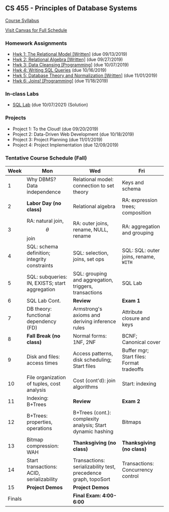 ## CS 455 - Principles of Database Systems

[Course Syllabus](CS455-syllabus.pdf)

[Visit Canvas for Full Schedule](https://canvas.pugetsound.edu)

### Homework Assignments

- [Hwk 1: The Relational Model [Written]](hwk1.rel/) (due 09/13/2019)
- [Hwk 2: Relational Algebra [Written]](hwk2.ra/) (due 09/27/2019)
- [Hwk 3: Data Cleansing [Programming]](hwk3.ddl/) (due 10/07/2019)
- [Hwk 4: Writing SQL Queries](hwk4.dml/) (due 10/16/2019)
- [Hwk 5: Database Theory and Normalization [Written]](hwk5.norm/) (due 11/01/2019)
- [Hwk 6: Joins! [Programming]](hwk6.joins/) (due 11/18/2019)

### In-class Labs

- [SQL Lab](lab.sql/) (due 10/07/2021) (Solution)

### Projects

- Project 1: To the Cloud! (due 09/20/2019)
- Project 2: Data-Driven Web Development (due 10/18/2019)
- Project 3: Project Planning (due 11/01/2019)
- Project 4: Project Implementation (due 12/09/2019)

### Tentative Course Schedule (Fall)

| Week   | Mon                                            | Wed                                                            | Fri                                       |
| ------ | ---------------------------------------------- | -------------------------------------------------------------- | ----------------------------------------- |
| 1      | Why DBMS? Data independence                    | Relational model: connection to set theory                     | Keys and schema                           |
| 2      | **Labor Day (no class)**                       | Relational algebra                                             | RA: expression trees; composition         |
| 3      | RA: natural join, $$\theta$$ join              | RA: outer joins, rename, NULL, rename                          | RA: aggregation and grouping              |
| 4      | SQL: schema definition; integrity constraints  | SQL: selection, joins, set ops                                 | SQL: SQL: outer joins, rename, `WITH`     |
| 5      | SQL: subqueries: IN, EXISTS; start aggregation | SQL: grouping and aggregation, triggers, transactions          | SQL Lab                                   |
| 6      | SQL Lab Cont.                                  | **Review**                                                     | **Exam 1**                                |
| 7      | DB theory: functional dependency (FD)          | Armstrong's axioms and deriving inference rules                | Attribute closure and keys                |
| 8      | **Fall Break (no class)**                      | Normal forms: 1NF, 2NF                                         | BCNF; Canonical cover                     |
| 9      | Disk and files: access times                   | Access patterns, disk scheduling; Start files                  | Buffer mgr; Start files: Format tradeoffs |
| 10     | File organization of tuples, cost analysis     | Cost (cont'd): join algorithms                                 | Start: indexing                           |
| 11     | Indexing: B+Trees                              | **Review**                                                     | **Exam 2**                                |
| 12     | B+Trees: properties, operations                | B+Trees (cont.): complexity analysis; Start dynamic hashing    | Bitmaps                                   |
| 13     | Bitmap compression: WAH                        | **Thanksgiving (no class)**                                    | **Thanksgiving (no class)**               |
| 14     | Start transactions: ACID, serializability      | Transactions: serializability test, precedence graph, topoSort | Transactions: Concurrency control         |
| 15     | **Project Demos**                              | **Project Demos**                                              |                                           |
| Finals |                                                | **Final Exam: 4:00-6:00**                                      |                                           |

<script type="text/javascript" src="../calendar.js"></script>
<script type="text/javascript" src="schedule.js"></script>
